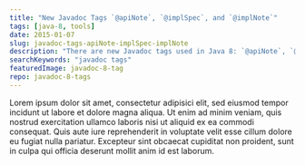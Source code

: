 ```yaml
---
title: "New Javadoc Tags `@apiNote`, `@implSpec`, and `@implNote`"
tags: [java-8, tools]
date: 2015-01-07
slug: javadoc-tags-apiNote-implSpec-implNote
description: "There are new Javadoc tags used in Java 8: `@apiNote`, `@implSpec`, and `@implNote`. Take a look at their history, meaning and use on command line and with Maven."
searchKeywords: "javadoc tags"
featuredImage: javadoc-8-tag
repo: javadoc-8-tags
---
```


Lorem ipsum dolor sit amet, consectetur adipisici elit, sed eiusmod tempor incidunt ut labore et dolore magna aliqua.
Ut enim ad minim veniam, quis nostrud exercitation ullamco laboris nisi ut aliquid ex ea commodi consequat.
Quis aute iure reprehenderit in voluptate velit esse cillum dolore eu fugiat nulla pariatur.
Excepteur sint obcaecat cupiditat non proident, sunt in culpa qui officia deserunt mollit anim id est laborum.